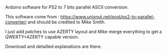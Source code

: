 Arduino software for PS2 to 7 bits parallel ASCII conversion.

This software come from :
https://www.unixnut.net/post/ps2-to-parallel-converter/
and should be credited to Mike Smith.

I just add patches to use AZERTY layout and Mike merge everything to get a QWERTY+AZERTY capable version.

Download and detailled explanations are there.

